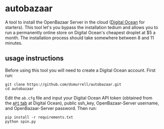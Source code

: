 # autobazaar

A tool to install the OpenBazaar Server in the cloud ([Digital Ocean](https://cloud.digitalocean.com) for starters). This tool let's you bypass the installation tedium and allows you to run a permanently online store on Digital Ocean's cheapest droplet at $5 a month. The installation process should take somewhere between 8 and 11 minutes.

## usage instructions

Before using this tool you will need to create a Digital Ocean account. First run:

```
git clone https://github.com/dsmurrell/autobazaar.git
cd autobazaar
```

Edit the `ab.cfg` file and input your Digital Ocean API token (obtained from the [`API` tab](https://cloud.digitalocean.com/settings/api/tokens) at Digital Ocean), public ssh_key, OpenBazaar-Server username, and OpenBazaar-Server password. Then run:

```
pip install -r requirements.txt
python spin.py
```

